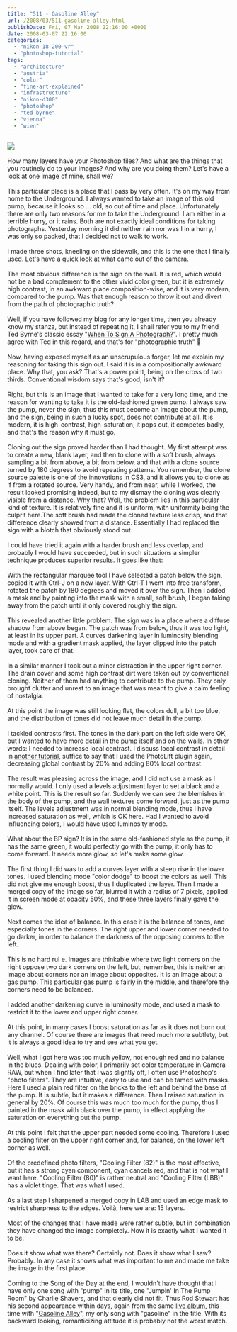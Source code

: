 ```yaml
---
title: "511 - Gasoline Alley"
url: /2008/03/511-gasoline-alley.html
publishDate: Fri, 07 Mar 2008 22:16:00 +0000
date: 2008-03-07 22:16:00
categories: 
  - "nikon-18-200-vr"
  - "photoshop-tutorial"
tags: 
  - "architecture"
  - "austria"
  - "color"
  - "fine-art-explained"
  - "infrastructure"
  - "nikon-d300"
  - "photoshop"
  - "ted-byrne"
  - "vienna"
  - "wien"
---
```

<a href="https://d25zfm9zpd7gm5.cloudfront.net/1200x1200/2008/20080307_082830_ps.jpg" target="_blank"><img src="https://d25zfm9zpd7gm5.cloudfront.net/0600x0600/2008/20080307_082830_ps.jpg"/></a><br/><br/>How many layers have your Photoshop files? And what are the things that you routinely do to your images? And why are you doing them? Let's have a look at one image of mine, shall we?<br/><br/>This particular place is a place that I pass by very often. It's on my way from home to the Underground. I always wanted to take an image of this old pump, because it looks so ... old, so out of time and place. Unfortunately there are only two reasons for me to take the Underground: I am either in a terrible hurry, or it rains. Both are not exactly ideal conditions for taking photographs. Yesterday morning it did neither rain nor was I in a hurry, I was only so packed, that I decided not to walk to work.<br/><br/><a href="https://d25zfm9zpd7gm5.cloudfront.net/1200x1200/2008/20080307_082830_tutorial_orig.jpg" target="_blank"><img alt="" border="0" src="https://d25zfm9zpd7gm5.cloudfront.net/0150x0150/2008/20080307_082830_tutorial_orig.jpg" style="margin: 0pt 0px 0pt 10px; float: right;"/></a> I made three shots, kneeling on the sidewalk, and this is the one that I finally used. Let's have a quick look at what came out of the camera.<br/><br/>The most obvious difference is the sign on the wall. It is red, which would not be a bad complement to the other vivid color green, but it is extremely high contrast, in an awkward place composition-wise, and it is very modern, compared to the pump. Was that enough reason to throw it out and divert from the path of photographic truth?<br/><br/>Well, if you have followed my blog for any longer time, then you already know my stanza, but instead of repeating it, I shall refer you to my friend Ted Byrne's classic essay "<a href="http://imagefiction.blogspot.com/2007/10/when-to-sign-photograph.html" target="_blank">When To Sign A Photograph?</a>". I pretty much agree with Ted in this regard, and that's for "photographic truth" 🙂<br/><br/>Now, having exposed myself as an unscrupulous forger, let me explain my reasoning for taking this sign out. I said it is in a compositionally awkward place. Why that, you ask? That's a power point, being on the cross of two thirds. Conventional wisdom says that's good, isn't it?<br/><br/>Right, but this is an image that I wanted to take for a very long time, and the reason for wanting to take it is the old-fashioned green pump. I always saw the pump, never the sign, thus this must become an image about the pump, and the sign, being in such a lucky spot, does not contribute at all. It is modern, it is high-contrast, high-saturation, it pops out, it competes badly, and that's the reason why it must go.<br/><br/><a href="https://d25zfm9zpd7gm5.cloudfront.net/1200x1200/2008/20080307_082830_tutorial_sign_before.jpg" target="_blank"><img alt="" border="0" src="https://d25zfm9zpd7gm5.cloudfront.net/0150x0150/2008/20080307_082830_tutorial_sign_before.jpg" style="margin: 0pt 10px 0pt 0px; float: left;"/></a> Cloning out the sign proved harder than I had thought. My first attempt was to create a new, blank layer, and then to clone with a soft brush, always sampling a bit from above, a bit from below, and that with a clone source turned by 180 degrees to avoid repeating patterns. You remember, the clone source palette is one of the innovations in CS3, and it allows you to clone as if from a rotated source. Very handy, and from near, while I worked, the result looked promising indeed, but to my dismay the cloning was clearly visible from a distance. Why that? Well, the problem lies in this particular kind of texture. It is relatively fine and it is uniform, with uniformity being the culprit here.The soft brush had made the cloned texture less crisp, and that difference clearly showed from a distance. Essentially I had replaced the sign with a blotch that obviously stood out.<br/><br/>I could have tried it again with a harder brush and less overlap, and probably I would have succeeded, but in such situations a simpler technique produces superior results. It goes like that:<br/><br/><a href="https://d25zfm9zpd7gm5.cloudfront.net/1200x1200/2008/20080307_082830_tutorial_sign_patch.jpg" target="_blank"><img alt="" border="0" src="https://d25zfm9zpd7gm5.cloudfront.net/0150x0150/2008/20080307_082830_tutorial_sign_patch.jpg" style="margin: 0pt 0px 0pt 10px; float: right;"/></a> With the rectangular marquee tool I have selected a patch below the sign, copied it with Ctrl-J on a new layer. With Ctrl-T I went into free transform, rotated the patch by 180 degrees and moved it over the sign. Then I added a mask and by painting into the mask with a small, soft brush, I began taking away from the patch until it only covered roughly the sign.<br/><br/>This revealed another little problem. The sign was in a place where a diffuse shadow from above began. The patch was from below, thus it was too light, at least in its upper part. A curves darkening layer in luminosity blending mode and with a gradient mask applied, the layer clipped into the patch layer, took care of that.<br/><br/>In a similar manner I took out a minor distraction in the upper right corner. The drain cover and some high contrast dirt were taken out by conventional cloning. Neither of them had anything to contribute to the pump. They only brought clutter and unrest to an image that was meant to give a calm feeling of nostalgia.<br/><br/><a href="https://d25zfm9zpd7gm5.cloudfront.net/1200x1200/2008/20080307_082830_tutorial_local_contrast_before.jpg" target="_blank"><img alt="" border="0" src="https://d25zfm9zpd7gm5.cloudfront.net/0150x0150/2008/20080307_082830_tutorial_local_contrast_before.jpg" style="margin: 0pt 10px 0pt 0px; float: left;"/></a> At this point the image was still looking flat, the colors dull, a bit too blue, and the distribution of tones did not leave much detail in the pump.<br/><br/>I tackled contrasts first. The tones in the dark part on the left side were OK, but I wanted to have more detail in the pump itself and on the walls. In other words: I needed to increase local contrast. I discuss local contrast in detail in <a href="/2008/02/492-roughly-about-sundown.html" target="_blank">another tutorial</a>, suffice to say that I used the PhotoLift plugin again, decreasing global contrast by 20% and adding 80% local contrast.<br/><br/><a href="https://d25zfm9zpd7gm5.cloudfront.net/1200x1200/2008/20080307_082830_tutorial_local_contrast_levels.jpg" target="_blank"><img alt="" border="0" src="https://d25zfm9zpd7gm5.cloudfront.net/0150x0150/2008/20080307_082830_tutorial_local_contrast_levels.jpg" style="margin: 0pt 0px 0pt 10px; float: right;"/></a> The result was pleasing across the image, and I did not use a mask as I normally would. I only used a levels adjustment layer to set a black and a white point. This is the result so far. Suddenly we can see the blemishes in the body of the pump, and the wall textures come forward, just as the pump itself. The levels adjustment was in normal blending mode, thus I have increased saturation as well, which is OK here. Had I wanted to avoid influencing colors, I would have used luminosity mode.<br/><br/>What about the BP sign? It is in the same old-fashioned style as the pump, it has the same green, it would perfectly go with the pump, it only has to come forward. It needs more glow, so let's make some glow.<br/><br/>The first thing I did was to add a curves layer with a steep rise in the lower tones. I used blending mode "color dodge" to boost the colors as well. This did not give me enough boost, thus I duplicated the layer. Then I made a merged copy of the image so far, blurred it with a radius of 7 pixels, applied it in screen mode at opacity 50%, and these three layers finally gave the glow.<br/><br/>Next comes the idea of balance. In this case it is the balance of tones, and especially tones in the corners. The right upper and lower corner needed to go darker, in order to balance the darkness of the opposing corners to the left.<br/><br/>This is no hard rul
e. Images are thinkable where two light corners on the right oppose two dark corners on the left, but, remember, this is neither an image about corners nor an image about opposites. It is an image about a gas pump. <a href="https://d25zfm9zpd7gm5.cloudfront.net/1200x1200/2008/20080307_082830_tutorial_bp_sign_vignette_contrast.jpg" target="_blank"><img alt="" border="0" src="https://d25zfm9zpd7gm5.cloudfront.net/0150x0150/2008/20080307_082830_tutorial_bp_sign_vignette_contrast.jpg" style="margin: 0pt 10px 0pt 0px; float: left;"/></a> This particular gas pump is fairly in the middle, and therefore the corners need to be balanced.<br/><br/>I added another darkening curve in luminosity mode, and used a mask to restrict it to the lower and upper right corner.<br/><br/>At this point, in many cases I boost saturation as far as it does not burn out any channel. Of course there are images that need much more subtlety, but it is always a good idea to try and see what you get.<br/><br/>Well, what I got here was too much yellow, not enough red and no balance in the blues. Dealing with color, I primarily set color temperature in Camera RAW, but when I find later that I was slightly off, I often use Photoshop's "photo filters". They are intuitive, easy to use and can be tamed with masks. Here I used a plain red filter on the bricks to the left and behind the base of the pump. It is subtle, but it makes a difference. Then I raised saturation in general by 20%. Of course this was much too much for the pump, thus I painted in the mask with black over the pump, in effect applying the saturation on everything but the pump.<br/><br/>At this point I felt that the upper part needed some cooling. Therefore I used a cooling filter on the upper right corner and, for balance, on the lower left corner as well.<br/><br/>Of the predefined photo filters, "Cooling Filter (82)" is the most effective, but it has s strong cyan component, cyan cancels red, and that is not what I want here. "Cooling Filter (80)" is rather neutral and "Cooling Filter (LBB)" has a violet tinge. That was what I used.<br/><br/><a href="https://d25zfm9zpd7gm5.cloudfront.net/1200x1200/2008/20080307_082830_tutorial_layers.jpg" target="_blank"><img alt="" border="0" src="https://d25zfm9zpd7gm5.cloudfront.net/0150x0150/2008/20080307_082830_tutorial_layers.jpg" style="margin: 0pt 0px 0pt 10px; float: right;"/></a> As a last step I sharpened a merged copy in LAB and used an edge mask to restrict sharpness to the edges. Voilà, here we are: 15 layers.<br/><br/>Most of the changes that I have made were rather subtle, but in combination they have changed the image completely. Now it is exactly what I wanted it to be.<br/><br/>Does it show what was there? Certainly not. Does it show what I saw? Probably. In any case it shows what was important to me and made me take the image in the first place.<br/><br/>Coming to the Song of the Day at the end, I wouldn't have thought that I have only one song with "pump" in its title, one "Jumpin' In The Pump Room" by Charlie Shavers, and that clearly did not fit. Thus Rod Stewart has his second appearance within days, again from the same <a href="http://www.amazon.com/Absolutely-Live-Rod-Stewart/dp/B000002KYH" target="_blank">live album</a>, this time with "<a href="http://www.lyricsfreak.com/r/rod+stewart/gasoline+alley_20117625.html" target="_blank">Gasoline Alley</a>", my only song with "gasoline" in the title. With its backward looking, romanticizing attitude it is probably not the worst match.

